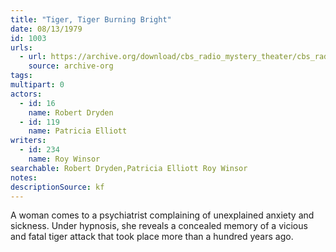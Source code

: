 ```yaml
---
title: "Tiger, Tiger Burning Bright"
date: 08/13/1979
id: 1003
urls: 
  - url: https://archive.org/download/cbs_radio_mystery_theater/cbs_radio_mystery_theater-1001-1050.zip/cbs_radio_mystery_theater-1001-1050%2Fcbsrmt_1003_tiger_tiger_burning_bright.mp3
    source: archive-org
tags: 
multipart: 0
actors:  
  - id: 16
    name: Robert Dryden  
  - id: 119
    name: Patricia Elliott
writers:  
  - id: 234
    name: Roy Winsor
searchable: Robert Dryden,Patricia Elliott Roy Winsor
notes: 
descriptionSource: kf
---
```

A woman comes to a psychiatrist complaining of unexplained anxiety and sickness. Under hypnosis, she reveals a concealed memory of a vicious and fatal tiger attack that took place more than a hundred years ago.